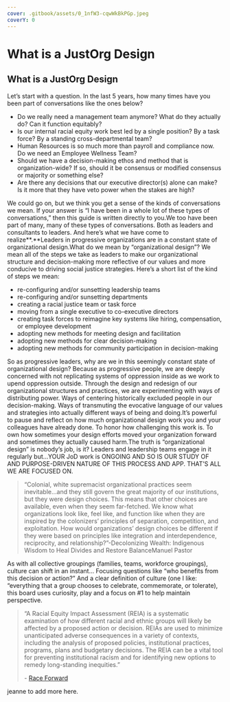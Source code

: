 ```yaml
---
cover: .gitbook/assets/0_1nfW3-cqwWkBkPGp.jpeg
coverY: 0
---
```


# What is a JustOrg Design

## What is a JustOrg Design

Let’s start with a question. In the last 5 years, how many times have you been part of conversations like the ones below?

* Do we really need a management team anymore? What do they actually do? Can it function equitably?
* Is our internal racial equity work best led by a single position? By a task force? By a standing cross-departmental team?
* Human Resources is so much more than payroll and compliance now. Do we need an Employee Wellness Team?
* Should we have a decision-making ethos and method that is organization-wide? If so, should it be consensus or modified consensus or majority or something else?
* Are there any decisions that our executive director(s) alone can make? Is it more that they have veto power when the stakes are high?

We could go on, but we think you get a sense of the kinds of conversations we mean. If your answer is “I have been in a whole lot of these types of conversations,” then this guide is written directly to you.We too have been part of many, many of these types of conversations. Both as leaders and consultants to leaders. And here’s what we have come to realize\*\*.\*\*Leaders in progressive organizations are in a constant state of organizational design.What do we mean by “organizational design”? We mean all of the steps we take as leaders to make our organizational structure and decision-making more reflective of our values and more conducive to driving social justice strategies. Here’s a short list of the kind of steps we mean:

* re-configuring and/or sunsetting leadership teams
* re-configuring and/or sunsetting departments
* creating a racial justice team or task force
* moving from a single executive to co-executive directors
* creating task forces to reimagine key systems like hiring, compensation, or employee development
* adopting new methods for meeting design and facilitation
* adopting new methods for clear decision-making
* adopting new methods for community participation in decision-making

So as progressive leaders, why are we in this seemingly constant state of organizational design? Because as progressive people, we are deeply concerned with not replicating systems of oppression inside as we work to upend oppression outside. Through the design and redesign of our organizational structures and practices, we are experimenting with ways of distributing power. Ways of centering historically excluded people in our decision-making. Ways of transmuting the evocative language of our values and strategies into actually different ways of being and doing.It’s powerful to pause and reflect on how much organizational design work you and your colleagues have already done. To honor how challenging this work is. To own how sometimes your design efforts moved your organization forward and sometimes they actually caused harm.The truth is “organizational design” is nobody’s job, is it? Leaders and leadership teams engage in it regularly but…YOUR JoD work is ONGOING AND SO IS OUR STUDY OF AND PURPOSE-DRIVEN NATURE OF THIS PROCESS AND APP. THAT’S ALL WE ARE FOCUSED ON.

> “Colonial, white supremacist organizational practices seem inevitable…and they still govern the great majority of our institutions, but they were design choices. This means that other choices are available, even when they seem far-fetched. We know what organizations look like, feel like, and function like when they are inspired by the colonizers’ principles of separation, competition, and exploitation. How would organizations’ design choices be different if they were based on principles like integration and interdependence, reciprocity, and relationship?”-Decolonizing Wealth: Indigenous Wisdom to Heal Divides and Restore BalanceManuel Pastor

As with all collective groupings (families, teams, workforce groupings), culture can shift in an instant… Focusing questions like “who benefits from this decision or action?” And a clear definition of culture (one I like: “everything that a group chooses to celebrate, commemorate, or tolerate), this board uses curiosity, play and a focus on #1 to help maintain perspective.

> “A Racial Equity Impact Assessment (REIA) is a systematic examination of how different racial and ethnic groups will likely be affected by a proposed action or decision. REIAs are used to minimize unanticipated adverse consequences in a variety of contexts, including the analysis of proposed policies, institutional practices, programs, plans and budgetary decisions. The REIA can be a vital tool for preventing institutional racism and for identifying new options to remedy long-standing inequities.”
>
> \- [Race Forward](https://web.archive.org/web/20210227211009/https://www.raceforward.org/practice/tools/racial-equity-impact-assessment-toolkit)

jeanne to add more here.
